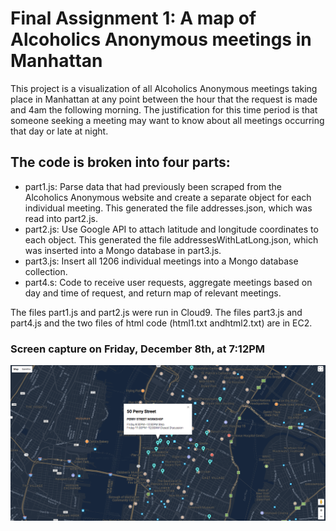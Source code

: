 # Final Assignment 1: A map of Alcoholics Anonymous meetings in Manhattan

This project is a visualization of all Alcoholics Anonymous meetings taking place in Manhattan at any point between the hour that the request is made and 4am the following morning.
The justification for this time period is that someone seeking a meeting may want to know about all meetings occurring that day or late at night.

## The code is broken into four parts:
* part1.js: Parse data that had previously been scraped from the Alcoholics Anonymous website and create a separate object for each individual meeting.
 This generated the file addresses.json, which was read into part2.js.
* part2.js: Use Google API to attach latitude and longitude coordinates to each object.
 This generated the file addressesWithLatLong.json, which was inserted into a Mongo database in part3.js.
* part3.js: Insert all 1206 individual meetings into a Mongo database collection.
* part4.s: Code to receive user requests, aggregate meetings based on day and time of request, and return map of relevant meetings.

The files part1.js and part2.js were run in Cloud9. The files part3.js and part4.js and the two files of html code (html1.txt andhtml2.txt) are in EC2.

### Screen capture on Friday, December 8th, at 7:12PM
![preview.png](preview.png)